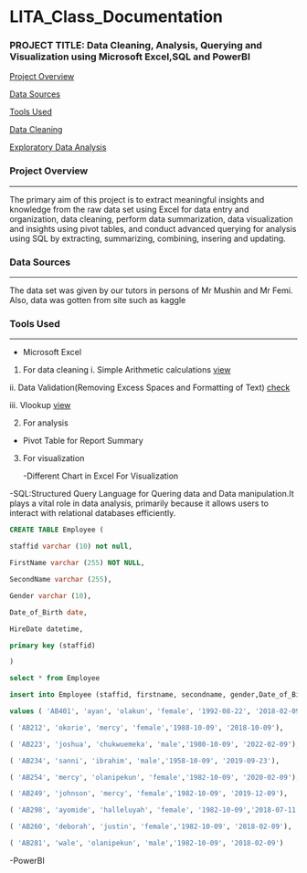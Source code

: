 # LITA_Class_Documentation

### PROJECT TITLE: Data Cleaning, Analysis, Querying and Visualization using Microsoft Excel,SQL and PowerBI

[Project Overview](#project-overview)

[Data Sources](#data-sources)

[Tools Used](#tools-used)

[Data Cleaning](#data-cleaning)

[Exploratory Data Analysis](#exploratory-data-analysis)

### Project Overview
---
The primary aim of this project is to extract meaningful insights and knowledge from the raw data set using Excel for data entry and organization, data cleaning, perform data summarization, data visualization and insights using pivot tables, and conduct advanced querying for analysis using SQL by extracting, summarizing, combining, insering and updating.

### Data Sources
---
The data set was given by our tutors in persons of Mr Mushin and Mr Femi. Also, data was gotten from site such as kaggle

### Tools Used
---
- Microsoft Excel
1. For data cleaning
  i. Simple Arithmetic calculations [view](https://docs.google.com/spreadsheets/d/1dfztYuF8bpYCgHDVIgtoTa1yXnY-c14D/edit?gid=849939821#gid=849939821)

 ii. Data Validation(Removing Excess Spaces and Formatting of Text) [check](https://docs.google.com/spreadsheets/d/1vDIJYzXy4EPV8nN9usfVoX8brf01SOYZ/edit?gid=268669386#gid=268669386)
 
iii. Vlookup [view](https://docs.google.com/spreadsheets/d/13k_nWP8FeQZcpaEZffDgc16rO0sSgf1J/edit?gid=2120189425#gid=2120189425)

2. For analysis
   
 - Pivot Table for Report Summary
   
3. For visualization
   
   -Different Chart in Excel For Visualization
   
-SQL:Structured Query Language for Quering data and Data manipulation.It plays a vital role in data analysis, primarily because it allows users to interact with relational databases efficiently. 
```SQL
CREATE TABLE Employee (

staffid varchar (10) not null,

FirstName varchar (255) NOT NULL,

SecondName varchar (255),

Gender varchar (10),

Date_of_Birth date,

HireDate datetime,

primary key (staffid)

)

select * from Employee

insert into Employee (staffid, firstname, secondname, gender,Date_of_Birth, hiredate)

values ( 'AB401', 'ayan', 'olakun', 'female', '1992-08-22', '2018-02-09'),

( 'AB212', 'okorie', 'mercy', 'female','1988-10-09', '2018-10-09'),

( 'AB223', 'joshua', 'chukwuemeka', 'male','1980-10-09', '2022-02-09'),

( 'AB234', 'sanni', 'ibrahim', 'male','1958-10-09', '2019-09-23'),

( 'AB254', 'mercy', 'olanipekun', 'female','1982-10-09', '2020-02-09'),

( 'AB249', 'johnson', 'mercy', 'female','1982-10-09', '2019-12-09'),

( 'AB298', 'ayomide', 'halleluyah', 'female', '1982-10-09','2018-07-11'),

( 'AB260', 'deborah', 'justin', 'female','1982-10-09', '2018-02-09'),

( 'AB281', 'wale', 'olanipekun', 'male','1982-10-09', '2018-02-09')
```

-PowerBI
